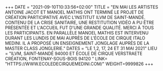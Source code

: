 +++
DATE = "2021-09-10T10:33:56+02:00"
TITLE = "EN MAI LES ARTISTES ANTOINE JACOT ET MANOEL MATHIS ONT TERMINÉ LE PROJET DE CRÉATION PARTICIPATIVE AVEC L'INSTITUT ILVM DE SAINT-MANDÉ. CONTENU DE LA CRISE SANITAIRE, UNE RESTITUTION VIDÉO A PU ÊTRE PRÉSENTÉE ET L'ACCUEIL FUT D'UNE GRANDE QUALITÉ. MERCI À TOUS LES PARTICIPANTS. EN PARALLÈLE MANOEL MATHIS EST INTERVENU DURANT LES LUNDIS DE MAI AUPRÈS DE L'ÉCOLE DE CIRQUE ITALO MEDINI. IL A PROPOSÉ UN ENSEIGNEMENT JONGLAGE AUPRÈS DE LA MASTER CLASS JONGLERIE."
DATES = "LE 1,2, 17, 24 ET 31 MAI 2021"
LIEU = "ILVM, SAINT-MANDÉ 94000 ET ÉCOLE DE CIRQUE VERSTRAETE CRÉATION, FONTENAY-SOUS-BOIS 94120 "
LINK= "HTTPS://WWW.ECOLEDECIRQUEMEDINI.COM/"
WEIGHT=9999826
+++


